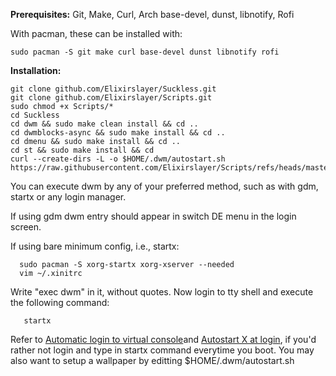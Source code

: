 **Prerequisites:**
Git, Make, Curl, Arch base-devel, dunst, libnotify, Rofi

With pacman, these can be installed with:
``` 
sudo pacman -S git make curl base-devel dunst libnotify rofi
```
 **Installation:**
 ```
 git clone github.com/Elixirslayer/Suckless.git
 git clone github.com/Elixirslayer/Scripts.git
 sudo chmod +x Scripts/*
 cd Suckless
 cd dwm && sudo make clean install && cd ..
 cd dwmblocks-async && sudo make install && cd ..
 cd dmenu && sudo make install && cd ..
 cd st && sudo make install && cd
 curl --create-dirs -L -o $HOME/.dwm/autostart.sh https://raw.githubusercontent.com/Elixirslayer/Scripts/refs/heads/master/autostart.sh
```
You can execute dwm by any of your preferred method, such as with gdm, startx or any login manager.

 If using gdm dwm entry should appear in switch DE menu in the login screen.

 If using bare minimum config, i.e., startx:

```
  sudo pacman -S xorg-startx xorg-xserver --needed
  vim ~/.xinitrc
```
Write "exec dwm" in it, without quotes.
  Now login to tty shell and execute the following command:
```
   startx
```
Refer to [Automatic login to virtual console](https://wiki.archlinux.org/title/Getty#Automatic_login_to_virtual_console)and [Autostart X at login](https://wiki.archlinux.org/title/Xinit#Override_xinitrc), if you'd rather not login and type in startx command everytime you boot. 
   You may also want to setup a wallpaper by editting $HOME/.dwm/autostart.sh

